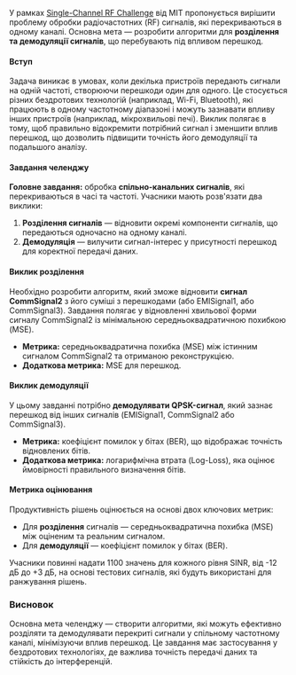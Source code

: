 

У рамках [Single-Channel RF Challenge](Single-Channel-RF-Challenge.md) від MIT пропонується вирішити проблему обробки радіочастотних (RF) сигналів, які перекриваються в одному каналі. Основна мета — розробити алгоритми для **розділення та демодуляції сигналів**, що перебувають під впливом перешкод.

#### Вступ
Задача виникає в умовах, коли декілька пристроїв передають сигнали на одній частоті, створюючи перешкоди один для одного. Це стосується різних бездротових технологій (наприклад, Wi-Fi, Bluetooth), які працюють в одному частотному діапазоні і можуть зазнавати впливу інших пристроїв (наприклад, мікрохвильові печі). Виклик полягає в тому, щоб правильно відокремити потрібний сигнал і зменшити вплив перешкод, що дозволить підвищити точність його демодуляції та подальшого аналізу.

#### Завдання челенджу
**Головне завдання:** обробка **спільно-канальних сигналів**, які перекриваються в часі та частоті. Учасники мають розв'язати два виклики:
1. **Розділення сигналів** — відновити окремі компоненти сигналів, що передаються одночасно на одному каналі.
2. **Демодуляція** — вилучити сигнал-інтерес у присутності перешкод для коректної передачі даних.

#### Виклик розділення
Необхідно розробити алгоритм, який зможе відновити **сигнал CommSignal2** з його суміші з перешкодами (або EMISignal1, або CommSignal3). Завдання полягає у відновленні хвильової форми сигналу CommSignal2 із мінімальною середньоквадратичною похибкою (MSE).

- **Метрика:** середньоквадратична похибка (MSE) між істинним сигналом CommSignal2 та отриманою реконструкцією.
- **Додаткова метрика:** MSE для перешкод.

#### Виклик демодуляції
У цьому завданні потрібно **демодулявати QPSK-сигнал**, який зазнає перешкод від інших сигналів (EMISignal1, CommSignal2 або CommSignal3).

- **Метрика:** коефіцієнт помилок у бітах (BER), що відображає точність відновлених бітів.
- **Додаткова метрика:** логарифмічна втрата (Log-Loss), яка оцінює ймовірності правильного визначення бітів.

#### Метрика оцінювання
Продуктивність рішень оцінюється на основі двох ключових метрик:
- Для **розділення** сигналів — середньоквадратична похибка (MSE) між оціненим та реальним сигналом.
- Для **демодуляції** — коефіцієнт помилок у бітах (BER).

Учасники повинні надати 1100 значень для кожного рівня SINR, від -12 дБ до +3 дБ, на основі тестових сигналів, які будуть використані для ранжування рішень.

### Висновок
Основна мета челенджу — створити алгоритми, які можуть ефективно розділяти та демодулявати перекриті сигнали у спільному частотному каналі, мінімізуючи вплив перешкод. Це завдання має застосування у бездротових технологіях, де важлива точність передачі даних та стійкість до інтерференцій.
